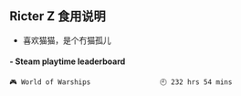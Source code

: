 ## Ricter Z 食用说明
- 喜欢猫猫，是个冇猫孤儿

<!-- steam-box start -->
#### - Steam playtime leaderboard
```text
🎮 World of Warships                 🕘 232 hrs 54 mins
```
<!-- Powered by https://github.com/YouEclipse/steam-box . -->
<!-- steam-box end -->
